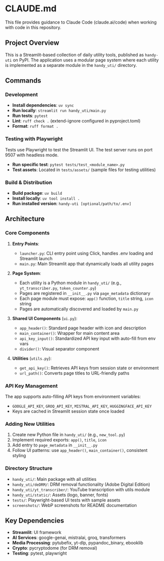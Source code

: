 # CLAUDE.md

This file provides guidance to Claude Code (claude.ai/code) when working with code in this repository.

## Project Overview

This is a Streamlit-based collection of daily utility tools, published as `handy-uti` on PyPI. The application uses a modular page system where each utility is implemented as a separate module in the `handy_uti/` directory.

## Commands

### Development
- **Install dependencies**: `uv sync`
- **Run locally**: `streamlit run handy_uti/main.py`
- **Run tests**: `pytest`
- **Lint**: `ruff check .` (extend-ignore configured in pyproject.toml)
- **Format**: `ruff format .`

### Testing with Playwright
Tests use Playwright to test the Streamlit UI. The test server runs on port 9507 with headless mode.
- **Run specific test**: `pytest tests/test_<module_name>.py`
- **Test assets**: Located in `tests/assets/` (sample files for testing utilities)

### Build & Distribution
- **Build package**: `uv build`
- **Install locally**: `uv tool install .`
- **Run installed version**: `handy-uti [optional/path/to/.env]`

## Architecture

### Core Components

1. **Entry Points**:
   - `launcher.py`: CLI entry point using Click, handles .env loading and Streamlit launch
   - `main.py`: Main Streamlit app that dynamically loads all utility pages

2. **Page System**:
   - Each utility is a Python module in `handy_uti/` (e.g., `yt_transcriber.py`, `token_counter.py`)
   - Pages are registered in `__init__.py` via `page_metadata` dictionary
   - Each page module must expose: `app()` function, `title` string, `icon` string
   - Pages are automatically discovered and loaded by `main.py`

3. **Shared UI Components** (`ui.py`):
   - `app_header()`: Standard page header with icon and description
   - `main_container()`: Wrapper for main content area
   - `api_key_input()`: Standardized API key input with auto-fill from env vars
   - `divider()`: Visual separator component

4. **Utilities** (`utils.py`):
   - `get_api_key()`: Retrieves API keys from session state or environment
   - `url_path()`: Converts page titles to URL-friendly paths

### API Key Management
The app supports auto-filling API keys from environment variables:
- `GOOGLE_API_KEY`, `GROQ_API_KEY`, `MISTRAL_API_KEY`, `HUGGINGFACE_API_KEY`
- Keys are cached in Streamlit session state once loaded

### Adding New Utilities
1. Create new Python file in `handy_uti/` (e.g., `new_tool.py`)
2. Implement required exports: `app()`, `title`, `icon`
3. Add entry to `page_metadata` in `__init__.py`
4. Follow UI patterns: use `app_header()`, `main_container()`, consistent styling

### Directory Structure
- `handy_uti/`: Main package with all utilities
- `handy_uti/deDRM/`: DRM removal functionality (Adobe Digital Edition)
- `handy_uti/yt_transcriber/`: YouTube transcription with utils module
- `handy_uti/static/`: Assets (logo, banner, fonts)
- `tests/`: Playwright-based UI tests with sample assets
- `screenshots/`: WebP screenshots for README documentation

## Key Dependencies
- **Streamlit**: UI framework
- **AI Services**: google-genai, mistralai, groq, transformers
- **Media Processing**: pytubefix, yt-dlp, pypandoc_binary, ebooklib
- **Crypto**: pycryptodome (for DRM removal)
- **Testing**: pytest, playwright